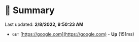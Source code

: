 # 📖 Summary
Last updated: **2/8/2022, 9:50:23 AM**

- `GET` [https://google.com](https://google.com) - **Up** (151ms)
